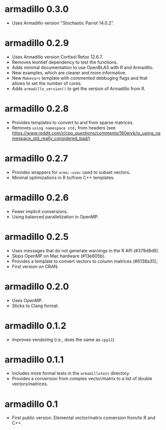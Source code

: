 # armadillo 0.3.0

* Uses Armadillo version "Stochastic Parrot 14.0.2".

# armadillo 0.2.9

* Uses Armadillo version Cortisol Retox 12.6.7.
* Removes leontief dependency to test the functions.
* Adds minimal documentation to use OpenBLAS with R and Armadillo.
* New examples, which are clearer and more informative.
* New `Makevars` template with commented debbuging flags and that allows to set the number of cores.
* Adds `armadillo_version()` to get the version of Armadillo from R.

# armadillo 0.2.8

* Provides templates to convert to and from sparse matrices.
* Removes `using namespace std;` from headers (see https://www.reddit.com/r/cpp_questions/comments/160eivk/is_using_namespace_std_really_considered_bad/)

# armadillo 0.2.7

* Provides wrappers for `arma::uvec` used to subset vectors.
* Minimal optimizations in R to/from C++ templates.

# armadillo 0.2.6

* Fewer implicit conversions.
* Using balanced parallelization in OpenMP.

# armadillo 0.2.5

* Uses messages that do not generate warnings in the R API (#379d8d6).
* Skips OpenMP on Mac hardware (#13e805b).
* Provides a template to convert vectors to column matrices (#6138a35),
* First version on CRAN.

# armadillo 0.2.0

* Uses OpenMP.
* Sticks to Clang format.

# armadillo 0.1.2

* Improves vendoring (i.e., does the same as `cpp11`)

# armadillo 0.1.1

* Includes more formal tests in the `armadillotest` directory.
* Provides a conversion from complex vector/matrix to a list of double
  vectors/matrices.

# armadillo 0.1

* First public version. Elemental vector/matrix conversion from/to R and C++.
